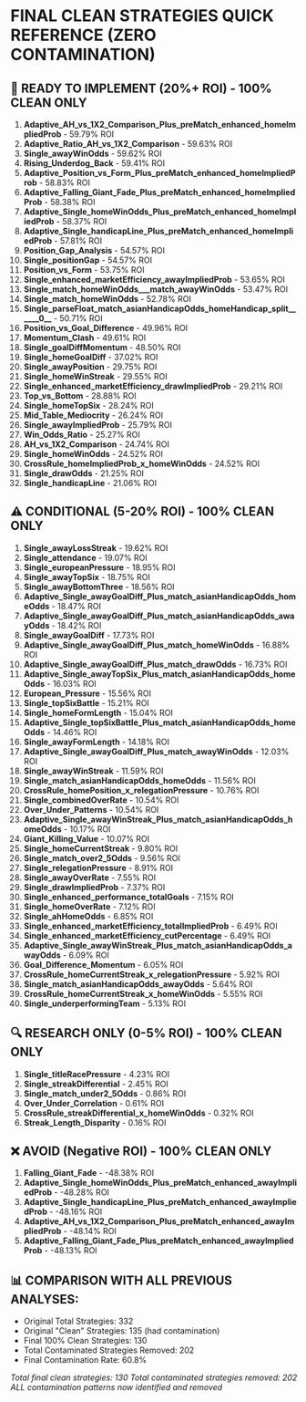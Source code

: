 # FINAL CLEAN STRATEGIES QUICK REFERENCE (ZERO CONTAMINATION)

## 🚀 READY TO IMPLEMENT (20%+ ROI) - 100% CLEAN ONLY
1. **Adaptive_AH_vs_1X2_Comparison_Plus_preMatch_enhanced_homeImpliedProb** - 59.79% ROI
2. **Adaptive_Ratio_AH_vs_1X2_Comparison** - 59.63% ROI
3. **Single_awayWinOdds** - 59.62% ROI
4. **Rising_Underdog_Back** - 59.41% ROI
5. **Adaptive_Position_vs_Form_Plus_preMatch_enhanced_homeImpliedProb** - 58.83% ROI
6. **Adaptive_Falling_Giant_Fade_Plus_preMatch_enhanced_homeImpliedProb** - 58.38% ROI
7. **Adaptive_Single_homeWinOdds_Plus_preMatch_enhanced_homeImpliedProb** - 58.37% ROI
8. **Adaptive_Single_handicapLine_Plus_preMatch_enhanced_homeImpliedProb** - 57.81% ROI
9. **Position_Gap_Analysis** - 54.57% ROI
10. **Single_positionGap** - 54.57% ROI
11. **Position_vs_Form** - 53.75% ROI
12. **Single_enhanced_marketEfficiency_awayImpliedProb** - 53.65% ROI
13. **Single_match_homeWinOdds___match_awayWinOdds** - 53.47% ROI
14. **Single_match_homeWinOdds** - 52.78% ROI
15. **Single_parseFloat_match_asianHandicapOdds_homeHandicap_split______0__** - 50.71% ROI
16. **Position_vs_Goal_Difference** - 49.96% ROI
17. **Momentum_Clash** - 49.61% ROI
18. **Single_goalDiffMomentum** - 48.50% ROI
19. **Single_homeGoalDiff** - 37.02% ROI
20. **Single_awayPosition** - 29.75% ROI
21. **Single_homeWinStreak** - 29.55% ROI
22. **Single_enhanced_marketEfficiency_drawImpliedProb** - 29.21% ROI
23. **Top_vs_Bottom** - 28.88% ROI
24. **Single_homeTopSix** - 28.24% ROI
25. **Mid_Table_Mediocrity** - 26.24% ROI
26. **Single_awayImpliedProb** - 25.79% ROI
27. **Win_Odds_Ratio** - 25.27% ROI
28. **AH_vs_1X2_Comparison** - 24.74% ROI
29. **Single_homeWinOdds** - 24.52% ROI
30. **CrossRule_homeImpliedProb_x_homeWinOdds** - 24.52% ROI
31. **Single_drawOdds** - 21.25% ROI
32. **Single_handicapLine** - 21.06% ROI

## ⚠️ CONDITIONAL (5-20% ROI) - 100% CLEAN ONLY
1. **Single_awayLossStreak** - 19.62% ROI
2. **Single_attendance** - 19.07% ROI
3. **Single_europeanPressure** - 18.95% ROI
4. **Single_awayTopSix** - 18.75% ROI
5. **Single_awayBottomThree** - 18.56% ROI
6. **Adaptive_Single_awayGoalDiff_Plus_match_asianHandicapOdds_homeOdds** - 18.47% ROI
7. **Adaptive_Single_awayGoalDiff_Plus_match_asianHandicapOdds_awayOdds** - 18.42% ROI
8. **Single_awayGoalDiff** - 17.73% ROI
9. **Adaptive_Single_awayGoalDiff_Plus_match_homeWinOdds** - 16.88% ROI
10. **Adaptive_Single_awayGoalDiff_Plus_match_drawOdds** - 16.73% ROI
11. **Adaptive_Single_awayTopSix_Plus_match_asianHandicapOdds_homeOdds** - 16.03% ROI
12. **European_Pressure** - 15.56% ROI
13. **Single_topSixBattle** - 15.21% ROI
14. **Single_homeFormLength** - 15.04% ROI
15. **Adaptive_Single_topSixBattle_Plus_match_asianHandicapOdds_homeOdds** - 14.46% ROI
16. **Single_awayFormLength** - 14.18% ROI
17. **Adaptive_Single_awayGoalDiff_Plus_match_awayWinOdds** - 12.03% ROI
18. **Single_awayWinStreak** - 11.59% ROI
19. **Single_match_asianHandicapOdds_homeOdds** - 11.56% ROI
20. **CrossRule_homePosition_x_relegationPressure** - 10.76% ROI
21. **Single_combinedOverRate** - 10.54% ROI
22. **Over_Under_Patterns** - 10.54% ROI
23. **Adaptive_Single_awayWinStreak_Plus_match_asianHandicapOdds_homeOdds** - 10.17% ROI
24. **Giant_Killing_Value** - 10.07% ROI
25. **Single_homeCurrentStreak** - 9.80% ROI
26. **Single_match_over2_5Odds** - 9.56% ROI
27. **Single_relegationPressure** - 8.91% ROI
28. **Single_awayOverRate** - 7.55% ROI
29. **Single_drawImpliedProb** - 7.37% ROI
30. **Single_enhanced_performance_totalGoals** - 7.15% ROI
31. **Single_homeOverRate** - 7.12% ROI
32. **Single_ahHomeOdds** - 6.85% ROI
33. **Single_enhanced_marketEfficiency_totalImpliedProb** - 6.49% ROI
34. **Single_enhanced_marketEfficiency_cutPercentage** - 6.49% ROI
35. **Adaptive_Single_awayWinStreak_Plus_match_asianHandicapOdds_awayOdds** - 6.09% ROI
36. **Goal_Difference_Momentum** - 6.05% ROI
37. **CrossRule_homeCurrentStreak_x_relegationPressure** - 5.92% ROI
38. **Single_match_asianHandicapOdds_awayOdds** - 5.64% ROI
39. **CrossRule_homeCurrentStreak_x_homeWinOdds** - 5.55% ROI
40. **Single_underperformingTeam** - 5.13% ROI

## 🔍 RESEARCH ONLY (0-5% ROI) - 100% CLEAN ONLY
1. **Single_titleRacePressure** - 4.23% ROI
2. **Single_streakDifferential** - 2.45% ROI
3. **Single_match_under2_5Odds** - 0.86% ROI
4. **Over_Under_Correlation** - 0.61% ROI
5. **CrossRule_streakDifferential_x_homeWinOdds** - 0.32% ROI
6. **Streak_Length_Disparity** - 0.16% ROI

## ❌ AVOID (Negative ROI) - 100% CLEAN ONLY
1. **Falling_Giant_Fade** - -48.38% ROI
2. **Adaptive_Single_homeWinOdds_Plus_preMatch_enhanced_awayImpliedProb** - -48.28% ROI
3. **Adaptive_Single_handicapLine_Plus_preMatch_enhanced_awayImpliedProb** - -48.16% ROI
4. **Adaptive_AH_vs_1X2_Comparison_Plus_preMatch_enhanced_awayImpliedProb** - -48.14% ROI
5. **Adaptive_Falling_Giant_Fade_Plus_preMatch_enhanced_awayImpliedProb** - -48.13% ROI

## 📊 COMPARISON WITH ALL PREVIOUS ANALYSES:
- Original Total Strategies: 332
- Original "Clean" Strategies: 135 (had contamination)
- Final 100% Clean Strategies: 130
- Total Contaminated Strategies Removed: 202
- Final Contamination Rate: 60.8%

*Total final clean strategies: 130*
*Total contaminated strategies removed: 202*
*ALL contamination patterns now identified and removed*
